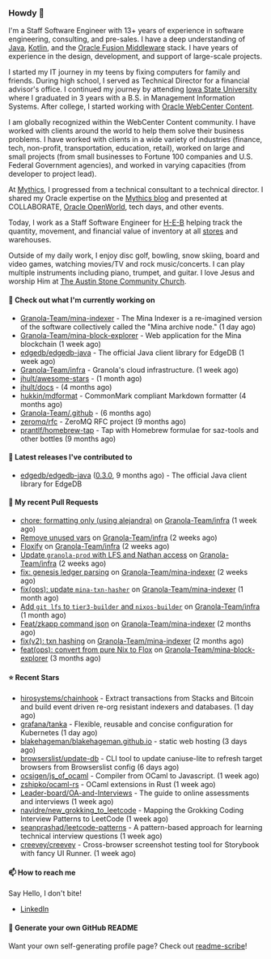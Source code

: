 ### Howdy 👋

I'm a Staff Software Engineer with 13+ years of experience in software engineering, consulting, and pre-sales. I have a deep understanding of [Java](https://www.oracle.com/java/), [Kotlin](https://kotlinlang.org/), and the [Oracle Fusion Middleware](https://www.oracle.com/middleware/) stack. I have years of experience in the design, development, and support of large-scale projects.

I started my IT journey in my teens by fixing computers for family and friends. During high school, I served as Technical Director for a financial advisor's office. I continued my journey by attending [Iowa State University](https://www.iastate.edu/) where I graduated in 3 years with a B.S. in Management Information Systems. After college, I started working with [Oracle WebCenter Content](https://docs.oracle.com/en/middleware/webcenter/content/12.2.1.4/).

I am globally recognized within the WebCenter Content community. I have worked with clients around the world to help them solve their business problems. I have worked with clients in a wide variety of industries (finance, tech, non-profit, transportation, education, retail), worked on large and small projects (from small businesses to Fortune 100 companies and U.S. Federal Government agencies), and worked in varying capacities (from developer to project lead).

At [Mythics](https://www.mythics.com/), I progressed from a technical consultant to a technical director. I shared my Oracle expertise on the [Mythics blog](https://mythics.com/blog/) and presented at COLLABORATE, [Oracle OpenWorld](https://www.oracle.com/cloudworld/), tech days, and other events.

Today, I work as a Staff Software Engineer for [H-E-B](https://digital.heb.com/) helping track the quantity, movement, and financial value of inventory at all [stores](https://heb.com/store-locations) and warehouses.

Outside of my daily work, I enjoy disc golf, bowling, snow skiing, board and video games, watching movies/TV and rock music/concerts. I can play multiple instruments including piano, trumpet, and guitar. I love Jesus and worship Him at [The Austin Stone Community Church](https://austinstone.org/).

#### 👷 Check out what I'm currently working on

- [Granola-Team/mina-indexer](https://github.com/Granola-Team/mina-indexer) - The Mina Indexer is a re-imagined version of the software collectively called the &#34;Mina archive node.&#34; (1 day ago)
- [Granola-Team/mina-block-explorer](https://github.com/Granola-Team/mina-block-explorer) - Web application for the Mina blockchain (1 week ago)
- [edgedb/edgedb-java](https://github.com/edgedb/edgedb-java) - The official Java client library for EdgeDB (1 week ago)
- [Granola-Team/infra](https://github.com/Granola-Team/infra) - Granola&#39;s cloud infrastructure. (1 week ago)
- [jhult/awesome-stars](https://github.com/jhult/awesome-stars) -  (1 month ago)
- [jhult/docs](https://github.com/jhult/docs) -  (4 months ago)
- [hukkin/mdformat](https://github.com/hukkin/mdformat) - CommonMark compliant Markdown formatter (4 months ago)
- [Granola-Team/.github](https://github.com/Granola-Team/.github) -  (6 months ago)
- [zeromq/rfc](https://github.com/zeromq/rfc) - ZeroMQ RFC project (9 months ago)
- [prantlf/homebrew-tap](https://github.com/prantlf/homebrew-tap) - Tap with Homebrew formulae for saz-tools and other bottles (9 months ago)

#### 🔭 Latest releases I've contributed to

- [edgedb/edgedb-java](https://github.com/edgedb/edgedb-java) ([0.3.0](https://github.com/edgedb/edgedb-java/releases/tag/0.3.0), 9 months ago) - The official Java client library for EdgeDB

#### 🔨 My recent Pull Requests

- [chore: formatting only (using alejandra)](https://github.com/Granola-Team/infra/pull/28) on [Granola-Team/infra](https://github.com/Granola-Team/infra) (1 week ago)
- [Remove unused vars](https://github.com/Granola-Team/infra/pull/27) on [Granola-Team/infra](https://github.com/Granola-Team/infra) (2 weeks ago)
- [Floxify](https://github.com/Granola-Team/infra/pull/26) on [Granola-Team/infra](https://github.com/Granola-Team/infra) (2 weeks ago)
- [Update `granola-prod` with LFS and Nathan access](https://github.com/Granola-Team/infra/pull/25) on [Granola-Team/infra](https://github.com/Granola-Team/infra) (2 weeks ago)
- [fix: genesis ledger parsing](https://github.com/Granola-Team/mina-indexer/pull/1722) on [Granola-Team/mina-indexer](https://github.com/Granola-Team/mina-indexer) (2 weeks ago)
- [fix(ops): update `mina-txn-hasher`](https://github.com/Granola-Team/mina-indexer/pull/1707) on [Granola-Team/mina-indexer](https://github.com/Granola-Team/mina-indexer) (1 month ago)
- [Add `git lfs` to `tier3-builder` and `nixos-builder`](https://github.com/Granola-Team/infra/pull/24) on [Granola-Team/infra](https://github.com/Granola-Team/infra) (1 month ago)
- [Feat/zkapp command json](https://github.com/Granola-Team/mina-indexer/pull/1681) on [Granola-Team/mina-indexer](https://github.com/Granola-Team/mina-indexer) (2 months ago)
- [fix(v2): txn hashing](https://github.com/Granola-Team/mina-indexer/pull/1680) on [Granola-Team/mina-indexer](https://github.com/Granola-Team/mina-indexer) (2 months ago)
- [feat(ops): convert from pure Nix to Flox](https://github.com/Granola-Team/mina-block-explorer/pull/1155) on [Granola-Team/mina-block-explorer](https://github.com/Granola-Team/mina-block-explorer) (3 months ago)

#### ⭐ Recent Stars

- [hirosystems/chainhook](https://github.com/hirosystems/chainhook) - Extract transactions from Stacks and Bitcoin and build event driven re-org resistant indexers and databases. (1 day ago)
- [grafana/tanka](https://github.com/grafana/tanka) - Flexible, reusable and concise configuration for Kubernetes (1 day ago)
- [blakehageman/blakehageman.github.io](https://github.com/blakehageman/blakehageman.github.io) - static web hosting (3 days ago)
- [browserslist/update-db](https://github.com/browserslist/update-db) - CLI tool to update caniuse-lite to refresh target browsers from Browserslist config (6 days ago)
- [ocsigen/js_of_ocaml](https://github.com/ocsigen/js_of_ocaml) - Compiler from OCaml to Javascript. (1 week ago)
- [zshipko/ocaml-rs](https://github.com/zshipko/ocaml-rs) - OCaml extensions in Rust (1 week ago)
- [Leader-board/OA-and-Interviews](https://github.com/Leader-board/OA-and-Interviews) - The guide to online assessments and interviews (1 week ago)
- [navidre/new_grokking_to_leetcode](https://github.com/navidre/new_grokking_to_leetcode) - Mapping the Grokking Coding Interview Patterns to LeetCode (1 week ago)
- [seanprashad/leetcode-patterns](https://github.com/seanprashad/leetcode-patterns) - A pattern-based approach for learning technical interview questions (1 week ago)
- [creevey/creevey](https://github.com/creevey/creevey) - Cross-browser screenshot testing tool for Storybook with fancy UI Runner. (1 week ago)

#### 📫 How to reach me

Say Hello, I don't bite!

- [LinkedIn](https://www.linkedin.com/in/jonathanhult/)

#### 📖 Generate your own GitHub README

Want your own self-generating profile page? Check out [readme-scribe](https://github.com/muesli/readme-scribe)!
